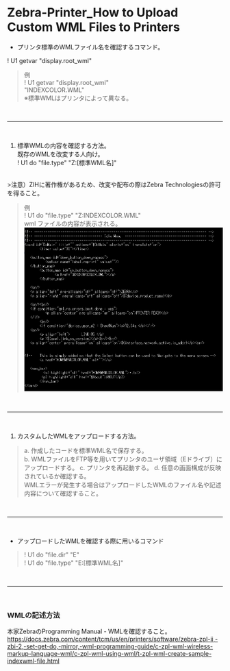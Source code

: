 # Zebra-Printer_How to Upload Custom WML Files to Printers



* プリンタ標準のWMLファイル名を確認するコマンド。  
 
! U1 getvar "display.root_wml"
>例  
! U1 getvar "display.root_wml"  
"INDEXCOLOR.WML"  
※標準WMLはプリンタによって異なる。

<br>

---

<br>

1. 標準WMLの内容を確認する方法。  
既存のWMLを改変する人向け。  
! U1 do "file.type" "Z:[標準WML名]"
<br>
>注意）ZIHに著作権があるため、改変や配布の際はZebra Technologiesの許可を得ること。


>例  
>! U1 do "file.type" "Z:INDEXCOLOR.WML"  
> wml ファイルの内容が表示される。
![samplecode](./sample-code01.PNG)
<br>

---

<br>


1. カスタムしたWMLをアップロードする方法。
> a. 作成したコードを標準WML名で保存する。  
b. WMLファイルをFTP等を用いてプリンタのユーザ領域（Eドライブ）にアップロードする。
c. プリンタを再起動する。
d. 任意の画面構成が反映されているか確認する。  
> WMLエラーが発生する場合はアップロードしたWMLのファイル名や記述内容について確認すること。

<br>

---

<br>


* アップロードしたWMLを確認する際に用いるコマンド
>! U1 do "file.dir" "E"  
! U1 do "file.type" "E:[標準WML名]"

<br>

---

<br>


### WMLの記述方法
本家ZebraのProgramming Manual - WMLを確認すること。
https://docs.zebra.com/content/tcm/us/en/printers/software/zebra-zpl-ii,-zbi-2,-set-get-do,-mirror,-wml-programming-guide/c-zpl-wml-wireless-markup-language-wml/c-zpl-wml-using-wml/t-zpl-wml-create-sample-indexwml-file.html
